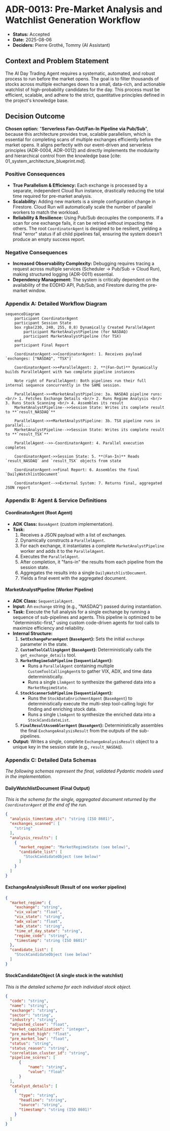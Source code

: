 # ADR-0013: Pre-Market Analysis and Watchlist Generation Workflow

* **Status:** Accepted
* **Date:** 2025-08-06
* **Deciders:** Pierre Grothé, Tommy (AI Assistant)

## Context and Problem Statement

The AI Day Trading Agent requires a systematic, automated, and robust process to run before the market opens. The goal is to filter thousands of stocks across multiple exchanges down to a small, data-rich, and actionable watchlist of high-probability candidates for the day. This process must be efficient, scalable, and adhere to the strict, quantitative principles defined in the project's knowledge base.

## Decision Outcome

**Chosen option:** "**Serverless Fan-Out/Fan-In Pipeline via Pub/Sub**", because this architecture provides true, scalable parallelism, which is essential for completing scans of multiple exchanges efficiently before the market opens. It aligns perfectly with our event-driven and serverless principles (ADR-0004, ADR-0012) and directly implements the modularity and hierarchical control from the knowledge base \[cite: 01\_system\_architecture\_blueprint.md\].

### Positive Consequences

* **True Parallelism & Efficiency:** Each exchange is processed by a separate, independent Cloud Run instance, drastically reducing the total time required for pre-market analysis.
* **Scalability:** Adding new markets is a simple configuration change in Firestore. Cloud Run will automatically scale the number of parallel workers to match the workload.
* **Reliability & Resilience:** Using Pub/Sub decouples the components. If a scan for one exchange fails, it can be retried without impacting the others. The root `CoordinatorAgent` is designed to be resilient, yielding a final "error" status if all child pipelines fail, ensuring the system doesn't produce an empty success report.

### Negative Consequences

* **Increased Observability Complexity:** Debugging requires tracing a request across multiple services (Scheduler -> Pub/Sub -> Cloud Run), making structured logging (ADR-0011) essential.
* **Dependency Management:** The system is critically dependent on the availability of the EODHD API, Pub/Sub, and Firestore during the pre-market window.

### Appendix A: Detailed Workflow Diagram

```mermaid
sequenceDiagram
    participant CoordinatorAgent
    participant Session State
    box rgba(230, 240, 255, 0.8) Dynamically Created ParallelAgent
        participant MarketAnalystPipeline (for NASDAQ)
        participant MarketAnalystPipeline (for TSX)
    end
    participant Final Report

    CoordinatorAgent->>CoordinatorAgent: 1. Receives payload `exchanges: ["NASDAQ", "TSX"]`

    CoordinatorAgent->>+ParallelAgent: 2. **(Fan-Out)** Dynamically builds ParallelAgent with two complete pipeline instances

    Note right of ParallelAgent: Both pipelines run their full internal sequence concurrently in the SAME session.

    ParallelAgent->>+MarketAnalystPipeline: 3a. NASDAQ pipeline runs: <br/> 1. Fetches Exchange Details <br/> 2. Runs Regime Analysis <br/> 3. Runs Stock Scanning <br/> 4. Assembles its result
    MarketAnalystPipeline-->>Session State: Writes its complete result to **`result_NASDAQ`**

    ParallelAgent->>+MarketAnalystPipeline: 3b. TSX pipeline runs in parallel...
    MarketAnalystPipeline-->>Session State: Writes its complete result to **`result_TSX`**

    ParallelAgent-->>-CoordinatorAgent: 4. Parallel execution completes

    CoordinatorAgent->>Session State: 5. **(Fan-In)** Reads `result_NASDAQ` and `result_TSX` objects from state

    CoordinatorAgent->>Final Report: 6. Assembles the final `DailyWatchlistDocument`

    CoordinatorAgent-->>External System: 7. Returns final, aggregated JSON report
```

### Appendix B: Agent & Service Definitions

#### CoordinatorAgent (Root Agent)

*   **ADK Class:** `BaseAgent` (custom implementation).
*   **Task:**
    1.  Receives a JSON payload with a list of exchanges.
    2.  Dynamically constructs a `ParallelAgent`.
    3.  For each exchange, it instantiates a complete `MarketAnalystPipeline` worker and adds it to the `ParallelAgent`.
    4.  Executes the `ParallelAgent`.
    5.  After completion, it "fans-in" the results from each pipeline from the session state.
    6.  Aggregates the results into a single `DailyWatchlistDocument`.
    7.  Yields a final event with the aggregated document.

#### MarketAnalystPipeline (Worker Pipeline)

*   **ADK Class:** `SequentialAgent`.
*   **Input:** An `exchange` string (e.g., "NASDAQ") passed during instantiation.
*   **Task:** Execute the full analysis for a single exchange by running a sequence of sub-pipelines and agents. This pipeline is optimized to be "deterministic-first," using custom code-driven agents for tool calls to maximize efficiency and reliability.
*   **Internal Structure:**
    1.  **`SetExchangeParamAgent` (`BaseAgent`):** Sets the initial `exchange` parameter in the state.
    2.  **`CustomToolCallingAgent` (`BaseAgent`):** Deterministically calls the `get_exchange_details` tool.
    3.  **`MarketRegimeSubPipeline` (`SequentialAgent`):**
        *   Runs a `ParallelAgent` containing multiple `CustomToolCallingAgent`s to gather VIX, ADX, and time data deterministically.
        *   Runs a single `LlmAgent` to synthesize the gathered data into a `MarketRegimeState`.
    4.  **`StockScannerSubPipeline` (`SequentialAgent`):**
        *   Runs the `StockDataEnrichmentAgent` (`BaseAgent`) to deterministically execute the multi-step tool-calling logic for finding and enriching stock data.
        *   Runs a single `LlmAgent` to synthesize the enriched data into a `StockCandidateList`.
    5.  **`FinalResultAssemblerAgent` (`BaseAgent`):** Deterministically assembles the final `ExchangeAnalysisResult` from the outputs of the sub-pipelines.
*   **Output:** Writes a single, complete `ExchangeAnalysisResult` object to a unique key in the session state (e.g., `result_NASDAQ`).

### Appendix C: Detailed Data Schemas

*The following schemas represent the final, validated Pydantic models used in the implementation.*

#### DailyWatchlistDocument (Final Output)

*This is the schema for the single, aggregated document returned by the `CoordinatorAgent` at the end of the run.*

```json
{
  "analysis_timestamp_utc": "string (ISO 8601)",
  "exchanges_scanned": [
    "string"
  ],
  "analysis_results": [
    {
      "market_regime": "MarketRegimeState (see below)",
      "candidate_list": [
        "StockCandidateObject (see below)"
      ]
    }
  ]
}
```

#### ExchangeAnalysisResult (Result of one worker pipeline)

```json
{
  "market_regime": {
    "exchange": "string",
    "vix_value": "float",
    "vix_state": "string",
    "adx_value": "float",
    "adx_state": "string",
    "time_of_day_state": "string",
    "regime_code": "string",
    "timestamp": "string (ISO 8601)"
  },
  "candidate_list": [
    "StockCandidateObject (see below)"
  ]
}
```

#### StockCandidateObject (A single stock in the watchlist)

*This is the detailed schema for each individual stock object.*

```json
{
  "code": "string",
  "name": "string",
  "exchange": "string",
  "sector": "string",
  "industry": "string",
  "adjusted_close": "float",
  "market_capitalization": "integer",
  "pre_market_high": "float",
  "pre_market_low": "float",
  "status": "string",
  "status_reason": "string",
  "correlation_cluster_id": "string",
  "pipeline_scores": [
      {
          "name": "string",
          "value": "float"
      }
  ],
  "catalyst_details": [
    {
      "type": "string",
      "headline": "string",
      "source": "string",
      "timestamp": "string (ISO 8601)"
    }
  ]
}
```
